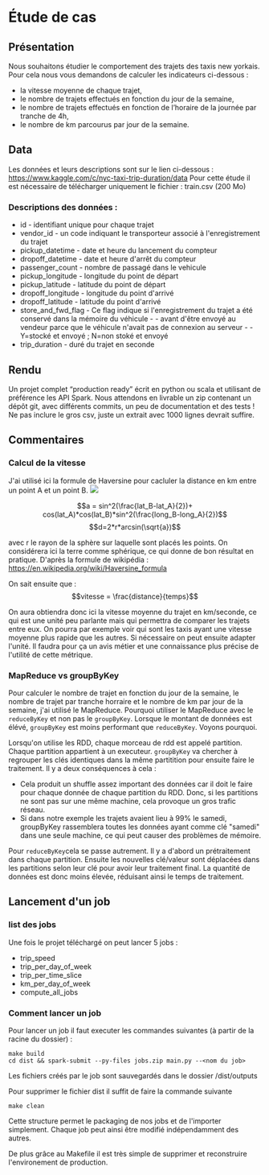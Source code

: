 # Étude de cas
## Présentation
Nous souhaitons étudier le comportement des trajets des taxis new yorkais. Pour cela nous
vous demandons de calculer les indicateurs ci-dessous :
- la vitesse moyenne de chaque trajet,
- le nombre de trajets effectués en fonction du jour de la semaine,
- le nombre de trajets effectués en fonction de l’horaire de la journée par tranche de 4h,
- le nombre de km parcourus par jour de la semaine.

## Data
Les données et leurs descriptions sont sur le lien ci-dessous :
https://www.kaggle.com/c/nyc-taxi-trip-duration/data
Pour cette étude il est nécessaire de télécharger uniquement le fichier : train.csv (200 Mo)
### Descriptions des données :
- id - identifiant unique pour chaque trajet
- vendor_id - un code indiquant le transporteur associé à l'enregistrement du trajet
- pickup_datetime - date et heure du lancement du compteur
- dropoff_datetime - date et heure d'arrêt du compteur
- passenger_count - nombre de passagé dans le vehicule
- pickup_longitude - longitude du point de départ
- pickup_latitude - latitude du point de départ
- dropoff_longitude - longitude du point d'arrivé 
- dropoff_latitude - latitude du point d'arrivé
- store_and_fwd_flag - Ce flag indique si l'enregistrement du trajet a été conservé dans la mémoire du véhicule - - avant d'être envoyé au vendeur parce que le véhicule n'avait pas de connexion au serveur - - Y=stocké et envoyé ; N=non stoké et envoyé
- trip_duration - duré du trajet en seconde

## Rendu
Un projet complet “production ready” écrit en python ou scala et utilisant de préférence les API
Spark. Nous attendons en livrable un zip contenant un dépôt git, avec différents commits, un
peu de documentation et des tests ! Ne pas inclure le gros csv, juste un extrait avec 1000 lignes
devrait suffire.


## Commentaires 

### Calcul de la vitesse 

J'ai utilisé ici la formule de Haversine pour cacluler la distance en km entre un point A et un point B.
<img src="https://render.githubusercontent.com/render/math?math=a = sin^2(\frac{lat_B-lat_A}{2})+ cos(lat_A)*cos(lat_B)*sin^2(\frac{long_B-long_A}{2})">

$$a = sin^2(\frac{lat_B-lat_A}{2})+ cos(lat_A)*cos(lat_B)*sin^2(\frac{long_B-long_A}{2})$$
$$d=2*r*arcsin(\sqrt{a})$$

avec r le rayon de la sphère sur laquelle sont placés les points. On considérera ici la terre comme sphérique, ce qui donne de bon résultat en pratique.
D'après la formule de wikipédia : https://en.wikipedia.org/wiki/Haversine_formula


On sait ensuite que :
$$vitesse = \frac{distance}{temps}$$

On aura obtiendra donc ici la vitesse moyenne du trajet en km/seconde, ce qui est une unité peu parlante mais qui permettra de comparer les trajets entre eux. On pourra par exemple voir qui sont les taxis ayant une vitesse moyenne plus rapide que les autres. Si nécessaire on peut ensuite adapter l'unité. Il faudra pour ça un avis métier et une connaissance plus précise de l'utilité de cette métrique.

### MapReduce vs groupByKey

Pour calculer le nombre de trajet en fonction du jour de la semaine, le nombre de trajet par tranche horraire et le nombre de km par jour de la semaine, j'ai utilisé le MapReduce.
Pourquoi utiliser le MapReduce avec le `reduceByKey` et non pas le `groupByKey`.
Lorsque le montant de données est élévé, `groupByKey` est moins performant que `reduceByKey`. Voyons pourquoi.


Lorsqu'on utilise les RDD, chaque morceau de rdd est appelé partition. Chaque partition appartient à un executeur.
`groupByKey` va chercher à regrouper les clés identiques dans la même partitition pour ensuite faire le traitement.
Il y a deux conséquences à cela :

- Cela produit un shuffle assez important des données car il doit le faire pour chaque donnée de chaque partition du RDD. Donc, si les partitions ne sont pas sur une même machine, cela provoque un gros trafic réseau.
- Si dans notre exemple les trajets avaient lieu à 99% le samedi, groupByKey rassemblera toutes les données ayant comme clé "samedi" dans une seule machine, ce qui peut causer des problèmes de mémoire.

Pour `reduceByKey`cela se passe autrement. Il y a d'abord un prétraitement dans chaque partition. Ensuite les nouvelles clé/valeur sont déplacées dans les partitions selon leur clé pour avoir leur traitement final.
La quantité de données est donc moins élevée, réduisant ainsi le temps de traitement.



## Lancement d'un job 

### list des jobs
Une fois le projet téléchargé on peut lancer 5 jobs : 
- trip_speed 
- trip_per_day_of_week
- trip_per_time_slice
- km_per_day_of_week
- compute_all_jobs

### Comment lancer un job 

Pour lancer un job il faut executer les commandes suivantes (à partir de la racine du dossier) : 
```shell
make build
cd dist && spark-submit --py-files jobs.zip main.py --<nom du job>
```

Les fichiers créés par le job sont sauvegardés dans le dossier /dist/outputs

Pour supprimer le fichier dist il suffit de faire la commande suivante 

```shell
make clean
```

Cette structure permet le packaging de nos jobs et de l'importer simplement.
Chaque job peut ainsi être modifié indépendamment des autres.

De plus grâce au Makefile il est très simple de supprimer et reconstruire l'environement de production. 
